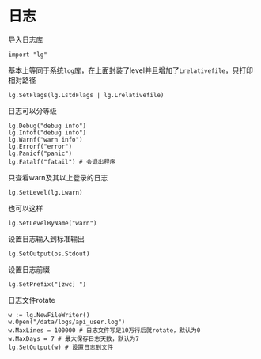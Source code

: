 日志
=====

导入日志库

    import "lg"

基本上等同于系统`log`库，在上面封装了level并且增加了`Lrelativefile`，只打印相对路径

    lg.SetFlags(lg.LstdFlags | lg.Lrelativefile)


日志可以分等级

    lg.Debug("debug info")
    lg.Infof("debug info")
    lg.Warnf("warn info")
    lg.Errorf("error")
    lg.Panicf("panic")
    lg.Fatalf("fatail") # 会退出程序

只查看warn及其以上登录的日志

    lg.SetLevel(lg.Lwarn)

也可以这样

    lg.SetLevelByName("warn")

设置日志输入到标准输出

    lg.SetOutput(os.Stdout)

设置日志前缀

    lg.SetPrefix("[zwc] ")


日志文件rotate

    w := lg.NewFileWriter()
    w.Open("/data/logs/api_user.log")
    w.MaxLines = 100000 # 日志文件写足10万行后就rotate，默认为0
    w.MaxDays = 7 # 最大保存日志天数，默认为7
    lg.SetOutput(w) # 设置日志到文件
